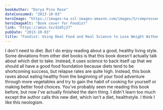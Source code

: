 ```yaml
---
bookAuthor: "Darya Pino Rose"
dateConsumed: "2013-10-03"
heroImage: "https://images-na.ssl-images-amazon.com/images/S/compressed.photo.goodreads.com/books/1362958469i/16240774.jpg"
heroImageAlt: "Book cover for Foodist"
link: "https://amzn.to/42d5j2f"
pubDate: "2013-10-03"
title: "Foodist: Using Real Food and Real Science to Lose Weight Without Dieting"
---
```


I don't need to diet. But I do enjoy reading about a good, healthy living style. Some deviations from other diet books is that this book doesn't actually talk about which diet to take. Instead, it uses science to back itself up that we should all have a good food foundation because diets tend to be shortcoming success, but relapse rates are quite high. Instead, this book raves about eating healthy from the beginning of your food adventure through more vegetables and try to gain the habit of cooking for yourself or making better food choices. You've probably seen me reading this book before, but now I've actually finished the darn thing. I didn't learn too much except the author calls this new diet, which isn't a diet, healthstyle. I think I like this neologism.

